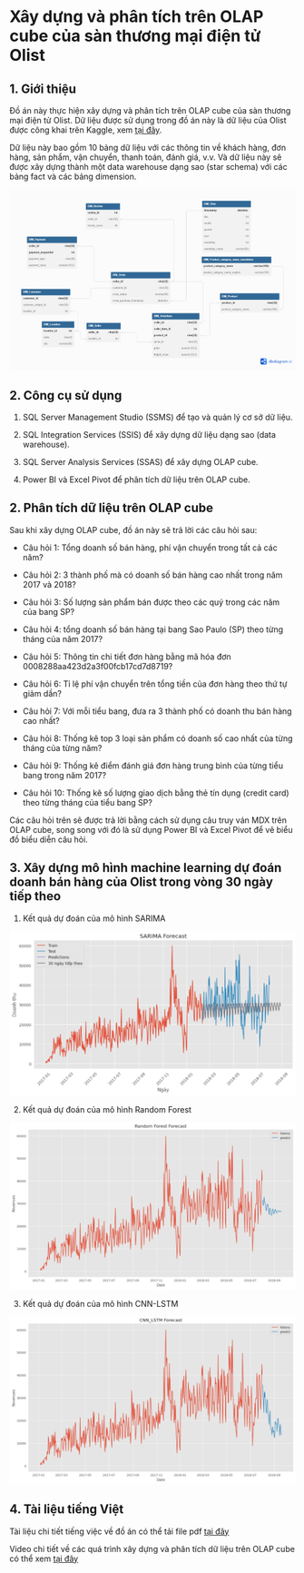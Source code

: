 # Xây dựng và phân tích trên OLAP cube của sàn thương mại điện tử Olist
## 1. Giới thiệu

Đồ án này thực hiện xây dựng và phân tích trên OLAP cube của sàn thương mại điện tử Olist. Dữ liệu được sử dụng trong đồ án này là dữ liệu của Olist được công khai trên Kaggle, xem [tại đây](https://www.kaggle.com/datasets/olistbr/brazilian-ecommerce). 

Dữ liệu này bao gồm 10 bảng dữ liệu với các thông tin về khách hàng, đơn hàng, sản phẩm, vận chuyển, thanh toán, đánh giá, v.v. Và dữ liệu này sẽ được xây dựng thành một data warehouse dạng sao (star schema) với các bảng fact và các bảng dimension. 

<img src="./ERD/Olist_ERD.png" alt="ERD" title="ERD">

## 2. Công cụ sử dụng

1. SQL Server Management Studio (SSMS) để tạo và quản lý cơ sở dữ liệu.

2. SQL Integration Services (SSIS) để xây dựng dữ liệu dạng sao (data warehouse).

3. SQL Server Analysis Services (SSAS) để xây dựng OLAP cube.

4. Power BI và Excel Pivot để phân tích dữ liệu trên OLAP cube.


## 2. Phân tích dữ liệu trên OLAP cube

Sau khi xây dựng OLAP cube, đồ án này sẽ trả lời các câu hỏi sau:

- Câu hỏi 1: Tổng doanh số bán hàng, phí vận chuyển trong tất cả các năm?

- Câu hỏi 2: 3 thành phố mà có doanh số bán hàng cao nhất trong năm 2017 và 2018?

- Câu hỏi 3: Số lượng sản phẩm bán được theo các quý trong các năm của bang SP?

- Câu hỏi 4: tổng doanh số bán hàng tại bang Sao Paulo (SP) theo từng tháng của năm 2017?

- Câu hỏi 5: Thông tin chi tiết đơn hàng bằng mã hóa đơn 0008288aa423d2a3f00fcb17cd7d8719?

- Câu hỏi 6: Tỉ lệ phí vận chuyển trên tổng tiền của đơn hàng theo thứ tự giảm dần?

- Câu hỏi 7: Với mỗi tiểu bang, đưa ra 3 thành phố có doanh thu bán hàng cao nhất?

- Câu hỏi 8: Thống kê top 3 loại sản phẩm có doanh số cao nhất của từng tháng của từng năm?

- Câu hỏi 9: Thống kê điểm đánh giá đơn hàng trung bình của từng tiểu bang trong năm 2017?

- Câu hỏi 10: Thống kê số lượng giao dịch bằng thẻ tín dụng (credit card) theo từng tháng của tiểu bang SP?

Các câu hỏi trên sẽ được trả lời bằng cách sử dụng câu truy ván MDX trên OLAP cube, song song với đó là sử dụng Power BI và Excel Pivot để vẽ biểu đồ biểu diễn câu hỏi.

## 3. Xây dựng mô hình machine learning dự đoán doanh bán hàng của Olist trong vòng 30 ngày tiếp theo

1. Kết quả dự đoán của mô hình SARIMA 
<img src="./Mining/SARIMA.png" alt="SARIMA model" title="Optional title">

2. Kết quả dự đoán của mô hình Random Forest 
<img src="./Mining/RandomForest.png" alt="RF model" title="RF">

3. Kết quả dự đoán của mô hình CNN-LSTM 
<img src="./Mining/CNN-LSTM.png" alt="CNN LSTM model" title="CNN-LSTM">

## 4. Tài liệu tiếng Việt

Tài liệu chi tiết tiếng việc về đồ án có thể tải file pdf [tại đây](Nhóm_44_20520667_LuongNguyenThanhNhan_20520556_TrinhGiaHuy.pdf)

Video chi tiết về các quá trình xây dựng và phân tích dữ liệu trên OLAP cube có thể xem [tại đây](https://uithcm-my.sharepoint.com/:f:/g/personal/20520667_ms_uit_edu_vn/EmghZSKHwSBBpc8G0N5saocBu1Db_af1MAxiRkw2oYuR8w?e=uL3Ofi)